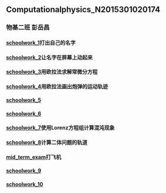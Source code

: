 ## Computationalphysics_N2015301020174
### 物基二班 彭岳昌

#### [schoolwork_1](https://github.com/pycll/computationalphysics_N2015301020174/blob/master/schoolwork_1/schoolwork_1.py)打出自己的名字

#### [schoolwork_2](https://github.com/pycll/computationalphysics_N2015301020174/blob/master/schoolwork_1/schoolwork_2.py)让名字在屏幕上动起来

#### [schoolwork_3](https://github.com/pycll/computationalphysics_N2015301020174/tree/master/schoolwork_3)用欧拉法求解常微分方程

#### [schoolwork_4](https://github.com/pycll/computationalphysics_N2015301020174/tree/master/schoolwork_4)用欧拉法画出炮弹的运动轨迹

#### [schoolwork_5](https://github.com/pycll/computationalphysics_N2015301020174/tree/master/schoolwork_5)

#### [schoolwork_6](https://github.com/pycll/computationalphysics_N2015301020174/blob/master/schoolwork_6)

#### [schoolwork_7](https://github.com/pycll/computationalphysics_N2015301020174/blob/master/schoolwork_7/README.md)使用Lorenz方程组计算混沌现象

#### [schoolwork_8](https://github.com/pycll/computationalphysics_N2015301020174/blob/master/schoolwork_8/README.md)计算二体问题的轨道
#### [mid_term_exam](https://github.com/pycll/computationalphysics_N2015301020174/tree/master/mid_term_exam)打飞机
#### [schoolwork_9](https://github.com/pycll/computationalphysics_N2015301020174/blob/master/schoolwork_9/README.md)
#### [schoolwork_10](https://github.com/pycll/computationalphysics_N2015301020174/blob/master/schoolwork_10/README.md)

